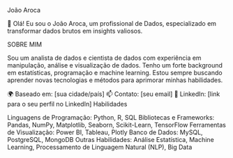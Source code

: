 João Aroca

👋 Olá! Eu sou o João Aroca, um profissional de Dados, especializado em transformar dados brutos em insights valiosos.

SOBRE MIM

Sou um analista de dados e cientista de dados com experiência em manipulação, análise e visualização de dados. Tenho um forte background em estatísticas, programação e machine learning. Estou sempre buscando aprender novas tecnologias e métodos para aprimorar minhas habilidades.

🌍 Baseado em: [sua cidade/país]
📫 Contato: [seu email]
🔗 LinkedIn: [link para o seu perfil no LinkedIn]
Habilidades

Linguagens de Programação: Python, R, SQL
Bibliotecas e Frameworks: Pandas, NumPy, Matplotlib, Seaborn, Scikit-Learn, TensorFlow
Ferramentas de Visualização: Power BI, Tableau, Plotly
Banco de Dados: MySQL, PostgreSQL, MongoDB
Outras Habilidades: Análise Estatística, Machine Learning, Processamento de Linguagem Natural (NLP), Big Data
